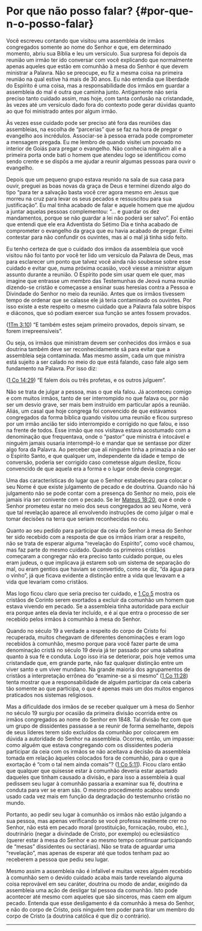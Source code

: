 # Por que não posso falar? {#por-que-n-o-posso-falar}

Você escreveu contando que visitou uma assembleia de irmãos congregados somente ao nome do Senhor e que, em determinado momento, abriu sua Bíblia e leu um versículo. Sua surpresa foi depois da reunião um irmão ter ido conversar com você explicando que normalmente apenas aqueles que estão em comunhão à mesa do Senhor é que devem ministrar a Palavra. Não se preocupe, eu fiz a mesma coisa na primeira reunião na qual estive há mais de 30 anos. Eu não entendia que liberdade do Espírito é uma coisa, mas a responsabilidade dos irmãos em guardar a assembleia do mal é outra que caminha junto. Antigamente não seria preciso tanto cuidado assim, mas hoje, com tanta confusão na cristandade, às vezes até um versículo dado fora do contexto pode gerar dúvidas quanto ao que foi ministrado antes por algum irmão.

Às vezes esse cuidado pode ser preciso até fora das reuniões das assembleias, na escolha de “parcerias” que se faz na hora de pregar o evangelho aos incrédulos. Associar-se à pessoa errada pode comprometer a mensagem pregada. Eu me lembro de quando visitei um povoado no interior de Goiás para pregar o evangelho. Não conhecia ninguém ali e a primeira porta onde bati o homem que atendeu logo se identificou como sendo crente e se dispôs a me ajudar a reunir algumas pessoas para ouvir o evangelho.

Depois que um pequeno grupo estava reunido na sala de sua casa para ouvir, preguei as boas novas da graça de Deus e terminei dizendo algo do tipo “para ter a salvação basta você crer agora mesmo em Jesus que morreu na cruz para levar os seus pecados e ressuscitou para sua justificação”. Eu mal tinha acabado de falar e aquele homem que me ajudou a juntar aquelas pessoas complementou: “... e guardar os dez mandamentos, porque se não guardar a lei não poderá ser salvo”. Foi então que entendi que ele era Adventista do Sétimo Dia e tinha acabado de comprometer o evangelho da graça que eu havia acabado de pregar. Evitei contestar para não confundir os ouvintes, mas aí o mal já tinha sido feito.

Eu tenho certeza de que o cuidado dos irmãos da assembleia que você visitou não foi tanto por você ter lido um versículo da Palavra de Deus, mas para esclarecer um ponto que talvez você ainda não soubesse sobre esse cuidado e evitar que, numa próxima ocasião, você viesse a ministrar algum assunto durante a reunião. O Espírito pode sim usar quem ele quer, mas imagine que entrasse um membro das Testemunhas de Jeová numa reunião dizendo-se cristão e começasse a ensinar suas heresias contra a Pessoa e Divindade do Senhor no meio da reunião. Antes que os irmãos tivessem tempo de ordenar que se calasse ele já teria contaminado os ouvintes. Por isso existe a este respeito o mesmo cuidado que a Palavra fala sobre bispos e diáconos, que só podiam exercer sua função se antes fossem provados.

([1Tm 3:10](http://bibliaonline.com.br/acf/1tm/3/10)) “E também estes sejam primeiro provados, depois sirvam, se forem irrepreensíveis”.

Ou seja, os irmãos que ministram devem ser conhecidos dos irmãos e sua doutrina também deve ser reconhecidamente sã para evitar que a assembleia seja contaminada. Mas mesmo assim, cada um que ministra está sujeito a ser calado no meio do que está falando, caso fale algo sem fundamento na Palavra. Por isso diz:

([1 Co 14:29](http://bibliaonline.com.br/acf/1co/14/29)) “E falem dois ou três profetas, e os outros julguem”.

Não se trata de julgar a pessoa, mas o que ela falou. Já aconteceu comigo e com muitos irmãos, tanto de ser interrompido no que falava ou, por não ser um desvio grave, ser mais bem instruído em particular após a reunião. Aliás, um casal que hoje congrega foi convencido de que estávamos congregados da forma bíblica quando visitou uma reunião e ficou surpreso por um irmão ancião ter sido interrompido e corrigido no que falou, e isso na frente de todos. Esse irmão que nos visitava estava acostumado com a denominação que frequentava, onde o “pastor” que ministra é intocável e ninguém jamais ousaria interrompê-lo e mandar que se sentasse por dizer algo fora da Palavra. Ao perceber que ali ninguém tinha a primazia a não ser o Espírito Santo, e que qualquer um, independente da idade e tempo de conversão, poderia ser corrigido caso cometesse algum deslize, ficou convencido de que aquela era a forma e o lugar onde devia congregar.

Uma das características do lugar que o Senhor estabeleceu para colocar o seu Nome é que existe julgamento de pecado e de doutrina. Quando não há julgamento não se pode contar com a presença do Senhor no meio, pois ele jamais iria ser conivente com o pecado. Se ler [Mateus 18:20](http://bibliaonline.com.br/acf/mt/18/20), que é onde o Senhor prometeu estar no meio dos seus congregados ao seu Nome, verá que tal revelação aparece ali envolvendo instruções de como julgar o mal e tomar decisões na terra que seriam reconhecidas no céu.

Quanto ao seu pedido para participar da ceia do Senhor à mesa do Senhor ter sido recebido com a resposta de que os irmãos iriam orar a respeito, não se trata de esperar alguma “revelação do Espírito”, como você chamou, mas faz parte do mesmo cuidado. Quando os primeiros cristãos começaram a congregar não era preciso tanto cuidado porque, ou eles eram judeus, o que implicava já estarem sob um sistema de separação do mal, ou eram gentios que haviam se convertido, como se diz, “da água para o vinho”, já que ficava evidente a distinção entre a vida que levavam e a vida que levariam como cristãos.

Mas logo ficou claro que seria preciso ter cuidado, e [1 Co 5](http://bibliaonline.com.br/acf/1co/5) mostra os cristãos de Corinto serem exortados a excluir da comunhão um homem que estava vivendo em pecado. Se a assembleia tinha autoridade para excluir era porque antes ela devia ter incluído, e é aí que entra o processo de ser recebido pelos irmãos à comunhão à mesa do Senhor.

Quando no século 19 a verdade a respeito do corpo de Cristo foi recuperada, muitos chegavam de diferentes denominações e eram logo recebidos à comunhão, mesmo porque para você fazer parte de uma denominação cristã no século 19 devia já ter passado por uma sabatina quanto à sua fé e conduta. Logo isso iria se deteriorar, pois hoje vemos uma cristandade que, em grande parte, não faz qualquer distinção entre um viver santo e um viver mundano. Na grande maioria dos agrupamentos de cristãos a interpretação errônea do “examine-se a si mesmo” ([1 Co 11:28](http://bibliaonline.com.br/acf/1co/11/28)) tenta mostrar que a responsabilidade de alguém participar da ceia caberia tão somente ao que participa, o que é apenas mais um dos muitos enganos praticados nos sistemas religiosos.

Mas a dificuldade dos irmãos de se receber qualquer um à mesa do Senhor no século 19 surgiu por ocasião da primeira divisão ocorrida entre os irmãos congregados ao nome do Senhor em 1848\. Tal divisão fez com que um grupo de dissidentes passasse a se reunir de forma semelhante, depois de seus líderes terem sido excluídos da comunhão por colocarem em dúvida a autoridade do Senhor na assembleia. Ocorreu, então, um impasse: como alguém que estava congregando com os dissidentes poderia participar da ceia com os irmãos se não aceitava a decisão da assembleia tomada em relação àqueles colocados fora de comunhão, para o que a exortação é “com o tal nem ainda comais”? ([1 Co 5:11](http://bibliaonline.com.br/acf/1co/5/11)). Ficou claro então que qualquer que quisesse estar à comunhão deveria estar apartado daqueles que tinham causado a divisão, e para isso a assembleia à qual pedissem seu lugar à comunhão passaria a examinar sua fé, doutrina e conduta para ver se eram sãs. O mesmo procedimento acabou sendo usado cada vez mais em função da degradação do testemunho cristão no mundo.

Portanto, ao pedir seu lugar à comunhão os irmãos não estão julgando a sua pessoa, mas apenas verificando se você professa realmente crer no Senhor, não está em pecado moral (prostituição, fornicação, roubo, etc.), doutrinário (negar a divindade de Cristo, por exemplo) ou eclesiástico (querer estar à mesa do Senhor e ao mesmo tempo continuar participando de “mesas” dissidentes ou sectárias). Não se trata de aguardar uma “revelação”, mas apenas de esperar até que todos tenham paz ao receberem a pessoa que pediu seu lugar.

Mesmo assim a assembleia não é infalível e muitas vezes alguém recebido à comunhão sem o devido cuidado acaba mais tarde revelando alguma coisa reprovável em seu caráter, doutrina ou modo de andar, exigindo da assembleia uma ação de desligar tal pessoa da comunhão. Isto pode acontecer até mesmo com aqueles que são sinceros, mas caem em algum pecado. Entenda que esse desligamento é da comunhão à mesa do Senhor, e não do corpo de Cristo, pois ninguém tem poder para tirar um membro do corpo de Cristo (a doutrina católica é que diz o contrário).

*****